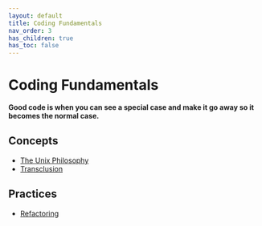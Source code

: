 ```yaml
---
layout: default
title: Coding Fundamentals
nav_order: 3
has_children: true
has_toc: false
---
```


# Coding Fundamentals

**Good code is when you can see a special case and make it go away so it becomes the normal case.**

## Concepts
- [The Unix Philosophy](../coding-fundamentals/unix-philosophy)
- [Transclusion](../coding-fundamentals/transclusion)

## Practices
- [Refactoring](../coding-fundamentals/Refactoring)